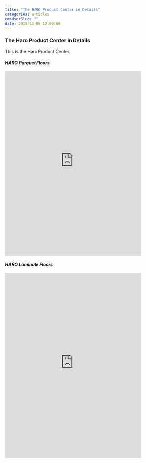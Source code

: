 ```yaml
---
title: "The HARO Product Center in Details"
categories: articles
cmsUserSlug: ""
date: 2015-11-05 12:00:00
---
```


### **The Haro Product Center in Details**

This is the Haro Product Center.

#### *HARO Parquet Floors*

<!-- HARO Produktcenter --><iframe name="partnercontent" marginheight="0" marginwidth="0" frameborder="0" width="440" height="600" src="http://partnercontent.haro.de/dk/parquet/all_about_parquet/parquet.php"></iframe><!-- HARO Produktcenter -->

#### *HARO Laminate Floors*

<!-- HARO Produktcenter --><iframe name="partnercontent" marginheight="0" marginwidth="0" frameborder="0" width="440" height="600" src="http://partnercontent.haro.de/dk/laminate/all_about_laminate/general.php"></iframe><!-- HARO Produktcenter -->